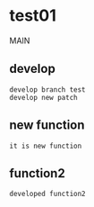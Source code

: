 # test01
MAIN

## develop
    develop branch test
    develop new patch

## new function
    it is new function

## function2
    developed function2